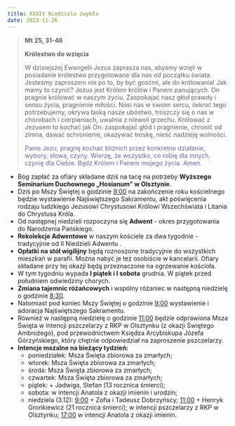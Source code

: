 ```yaml
---
title: XXXIV Niedziela zwykła
date: 2023-11-26
---
```


> **Mt 25, 31-46**
>
> **Królestwo do wzięcia**
>
> W dzisiejszej Ewangelii Jezus zaprasza nas, abyśmy wzięli w posiadanie królestwo przygotowane dla nas od początku świata. Jesteśmy zaproszeni nie po to, by być gośćmi, ale do królowania! Jak mamy to czynić? Jezus jest Królem królów i Panem panujących. On pragnie królować w naszym życiu. Zaspokajać nasz głód prawdy i sensu życia, pragnienie miłości. Nosi nas w swoim sercu, ilekroć tego potrzebujemy, okrywa łaską nasze ubóstwo, troszczy się o nas w chorobach i cierpieniach, uwalnia z niewoli grzechu. Królować z Jezusem to kochać jak On: zaspokajać głód i pragnienie, chronić od zimna, dawać schronienie, okazywać troskę, nieść nadzieję wolności.
>
> <span style="color: #666699;">Panie Jezu, pragnę kochać bliźnich przez konkretne działanie, wybory, słowa, czyny. Wierzę, że wszystko, co robię dla innych, czynię dla Ciebie. Bądź Królem i Panem mojego życia. Amen.
> &nbsp;

- Bóg zapłać za ofiary składane dziś na tacę na potrzeby **Wyższego Seminarium Duchownego „Hosianum” w Olsztynie**.
- Dziś po Mszy Świętej o godzinie <u>9:00</u> na zakończenie roku kościelnego będzie wystawienie Najświętszego Sakramentu, akt poświęcenia rodzaju ludzkiego Jezusowi Chrystusowi Królowi Wszechświata i Litania do Chrystusa Króla.
- Od następnej niedzieli rozpoczyna się **Adwent** - okres przygotowania do Narodzenia Pańskiego.
- **Rekolekcje Adwentowe** w naszym kościele za dwa tygodnie - tradycyjnie od II Niedzieli Adwentu .
- **Opłatki na stół wigilijny** będą roznoszone tradycyjnie do wszystkich mieszkań w parafii. Można nabyć je też osobiście w kancelarii. Ofiary składane przy tej okazji będą przeznaczone na ogrzewanie kościoła.
- W tym tygodniu wypada **I piątek i I sobota** grudnia. W piątek przed południem odwiedziny chorych.
- **Zmiana tajemnic różańcowych** i wspólny różaniec w następną niedzielę o godzinie <u>8:30</u>.
- Natomiast pod koniec Mszy Świętej o godzinie <u>9:00</u> wystawienie i adoracja Najświętszego Sakramentu.
- Również w następną niedzielę o godzinie <u>11:00</u> będzie odprawiona Msza Święta w intencji pszczelarzy z RKP w Olsztynku (z okazji Świętego Ambrożego), pod przewodnictwem Księdza Arcybiskupa Józefa Górzyńskiego, który chętnie odpowiedział na zaproszenie pszczelarzy.
- **Intencje mszalne na bieżący tydzień:**
  - poniedziałek: Msza Święta zbiorowa za zmarłych;
  - wtorek: Msza Święta zbiorowa za zmarłych;
  - środa: Msza Święta zbiorowa za zmarłych;
  - czwartek: Msza Święta zbiorowa za zmarłych;
  - piątek: + Jadwiga, Stefan (13 rocznica śmierci);
  - sobota: w intencji Anatola z okazji imienin i urodzin;
  - niedziela (3.12): <u>9:00</u> + Zofia i Tadeusz Dobrzyńscy; <u>11:00</u> + Henryk Gronkiewicz (21 rocznica śmierci); w intencji pszczelarzy z RKP w Olsztynku; <u>17:00</u> w intencji Anatola z okazji imienin.







